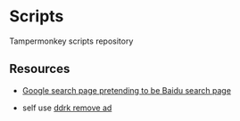 # Scripts

Tampermonkey scripts repository

## Resources

* [Google search page pretending to be Baidu search page](GooglePretendingToBaidu/script.user.js)

* self use [ddrk remove ad](ddrk/script.user.js)
